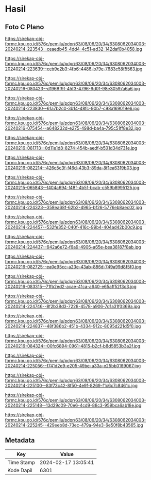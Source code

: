 # Hasil

## Foto C Plano

https://sirekap-obj-formc.kpu.go.id/576c/pemilu/pdpr/63/08/06/20/34/6308062034003-20240214-223543--ceaedb45-4dd4-4c51-ad32-142daf0b4058.jpg

https://sirekap-obj-formc.kpu.go.id/576c/pemilu/pdpr/63/08/06/20/34/6308062034003-20240214-223639--ceb9e2b3-4fb6-4486-b79e-7683c58f5563.jpg

https://sirekap-obj-formc.kpu.go.id/576c/pemilu/pdpr/63/08/06/20/34/6308062034003-20240216-080423--d1968f9f-45f3-4796-9d01-98e30597a6a6.jpg

https://sirekap-obj-formc.kpu.go.id/576c/pemilu/pdpr/63/08/06/20/34/6308062034003-20240214-223830--61a7b2c0-3b14-48fc-90b7-c98a169019e6.jpg

https://sirekap-obj-formc.kpu.go.id/576c/pemilu/pdpr/63/08/06/20/34/6308062034003-20240216-075454--a648232d-e275-498d-ba4a-795c51ff8e32.jpg

https://sirekap-obj-formc.kpu.go.id/576c/pemilu/pdpr/63/08/06/20/34/6308062034003-20240216-081713--0d11e1d8-8274-454b-aedf-b501d34d731e.jpg

https://sirekap-obj-formc.kpu.go.id/576c/pemilu/pdpr/63/08/06/20/34/6308062034003-20240216-082214--426c5c3f-f46d-43b3-89da-8f1ea6319b03.jpg

https://sirekap-obj-formc.kpu.go.id/576c/pemilu/pdpr/63/08/06/20/34/6308062034003-20240215-065843--f404a694-f48f-4b5f-bcab-c559b8995125.jpg

https://sirekap-obj-formc.kpu.go.id/576c/pemilu/pdpr/63/08/06/20/34/6308062034003-20240214-224323--358ea68f-62b2-4965-bf26-5776eb8aec02.jpg

https://sirekap-obj-formc.kpu.go.id/576c/pemilu/pdpr/63/08/06/20/34/6308062034003-20240214-224457--532fe352-040f-416c-99b4-404ad42b00c9.jpg

https://sirekap-obj-formc.kpu.go.id/576c/pemilu/pdpr/63/08/06/20/34/6308062034003-20240214-224437--942a6e72-f6a9-4905-a65e-bea38187f8ab.jpg

https://sirekap-obj-formc.kpu.go.id/576c/pemilu/pdpr/63/08/06/20/34/6308062034003-20240216-082725--ea0e95cc-a23e-43ab-886d-749a99d8f5f0.jpg

https://sirekap-obj-formc.kpu.go.id/576c/pemilu/pdpr/63/08/06/20/34/6308062034003-20240216-083315--71fb2ed2-acae-41ca-a640-e65aff52f3c3.jpg

https://sirekap-obj-formc.kpu.go.id/576c/pemilu/pdpr/63/08/06/20/34/6308062034003-20240214-224746--8f2b38d3-7228-4578-a906-7d1a31f0369a.jpg

https://sirekap-obj-formc.kpu.go.id/576c/pemilu/pdpr/63/08/06/20/34/6308062034003-20240214-224837--48f386b2-451b-4334-912c-8095d221d5f0.jpg

https://sirekap-obj-formc.kpu.go.id/576c/pemilu/pdpr/63/08/06/20/34/6308062034003-20240216-084324--00fc6894-0961-4815-b2cf-b8d5853b3a2f.jpg

https://sirekap-obj-formc.kpu.go.id/576c/pemilu/pdpr/63/08/06/20/34/6308062034003-20240214-225056--f741d2e9-e205-49be-a33a-e25bb0169067.jpg

https://sirekap-obj-formc.kpu.go.id/576c/pemilu/pdpr/63/08/06/20/34/6308062034003-20240214-225100--83f73c42-8f50-4e9f-8269-f1c6c7c8461c.jpg

https://sirekap-obj-formc.kpu.go.id/576c/pemilu/pdpr/63/08/06/20/34/6308062034003-20240214-225148--13d29c09-70e6-4cd9-88c3-959bca6ab18e.jpg

https://sirekap-obj-formc.kpu.go.id/576c/pemilu/pdpr/63/08/06/20/34/6308062034003-20240214-225245--429eeb8d-73ec-479a-94e3-6e50f8b43565.jpg


## Metadata

| Key        | Value               |
| ---------- | ------------------- |
| Time Stamp | 2024-02-17 13:05:41 |
| Kode Dapil | 6301                |



